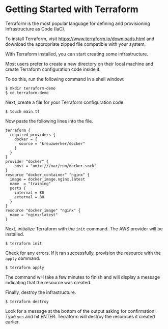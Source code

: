 # Getting Started with Terraform

Terraform is the most popular language for defining and provisioning Infrastructure as Code (IaC).

To install Terraform, visit https://www.terraform.io/downloads.html and download the appropriate zipped file compatible with your system.

With Terraform installed, you can start creating some infrastructure.

Most users prefer to create a new directory on their local machine and create Terraform configuration code inside it.

To do this, run the following command in a shell window:

```shell
$ mkdir terraform-demo
$ cd terraform-demo
```

Next, create a file for your Terraform configuration code.

```shell
$ touch main.tf
``````

Now paste the following lines into the file.

```hcl
terraform {
  required_providers {
    docker = {
      source = "kreuzwerker/docker"
    }
  }
}
provider "docker" {
    host = "unix:///var/run/docker.sock"
}
resource "docker_container" "nginx" {
  image = docker_image.nginx.latest
  name  = "training"
  ports {
    internal = 80
    external = 80
  }
}
resource "docker_image" "nginx" {
  name = "nginx:latest"
}
```

Next, initialize Terraform with the `init` command. The AWS provider will be installed. 

```shell
$ terraform init
```

Check for any errors. If it ran successfully, provision the resource with the `apply` command.
```shell
$ terraform apply
```

The command will take a few minutes to finish and will display a message indicating that the resource was created.

Finally, destroy the infrastructure.

```shell
$ terraform destroy
```

Look for a message at the bottom of the output asking for confirmation. Type `yes` and hit ENTER. Terraform will destroy the resources it created earlier.
